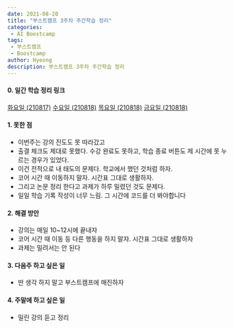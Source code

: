```yaml
---
date: 2021-08-20
title: "부스트캠프 3주차 주간학습 정리"
categories: 
 - AI Boostcamp
tags:
 - 부스트캠프
 - Boostcamp
author: Hyeong
description: 부스트캠프 3주차 주간학습 정리
---
```

#### 0. 일간 학습 정리 링크
[화요일 (210817)](https://hyeong01.github.io/ai%20boostcamp/AI-Boostcamp-Day-11/)
[수요일 (210818)](https://hyeong01.github.io/ai%20boostcamp/AI-Boostcamp-Day-12/)
[목요일 (210818)](https://hyeong01.github.io/ai%20boostcamp/AI-Boostcamp-Day-13/)
[금요일 (210818)](https://hyeong01.github.io/ai%20boostcamp/AI-Boostcamp-Day-14/)

#### 1. 못한 점
- 이번주는 강의 진도도 못 따라갔고
- 출결 체크도 제대로 못했다. 수강 완료도 못하고, 학습 종료 버튼도 제 시간에 못 누르는 경우가 있었다.
- 이건 전적으로 내 태도의 문제다. 학교에서 했던 것처럼 하자.
- 코어 시간 때 이동하지 말자. 시간표 그대로 생활하자.
- 그리고 논문 정리 한다고 과제가 하루 밀렸던 것도 문제다.
- 일일 학습 기록 작성이 너무 느림. 그 시간에 코드를 더 봐야합니다

#### 2. 해결 방안
- 강의는 매일 10~12시에 끝내자
- 코어 시간 때 이동 등 다른 행동을 하지 말자. 시간표 그대로 생활하자
- 과제는 밀려서는 안 된다

#### 3. 다음주 하고 싶은 일
- 딴 생각 하지 말고 부스트캠프에 매진하자

#### 4. 주말에 하고 싶은 일
- 밀린 강의 듣고 정리